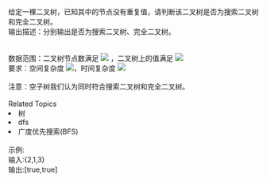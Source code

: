 <div>  <span>给定一棵二叉树，已知其中</span>的节点<span>没有重复值，请判断该二叉树是否为搜索二叉树和完全二叉树。</span>  </div> <div>  输出描述：分别输出是否为搜索二叉树、完全二叉树。 </div> <div>  <span><br> </span>  </div> <div>  <span><br> </span>  </div> <div>  <span>数据范围：二叉树节点数满足 <img src="https://www.nowcoder.com/equation?tex=0%20%5Cle%20n%20%5Cle%20500000"> ，二叉树上的值满足 <img src="https://www.nowcoder.com/equation?tex=0%20%5Cle%20val%20%5Cle%20100000"></span>  </div> <div>  要求：空间复杂度 <img src="https://www.nowcoder.com/equation?tex=O(n)">，时间复杂度 <img src="https://www.nowcoder.com/equation?tex=O(n)">  </div> <div>  <br> </div> <div>  注意：空子树我们认为同时符合搜索二叉树和完全二叉树。 </div><div><br></div><div><div>Related Topics</div><div><li>树</li><li>dfs</li><li>广度优先搜索(BFS)</li></div></div><br>示例:<br>输入:{2,1,3}<br>输出:[true,true]<br>